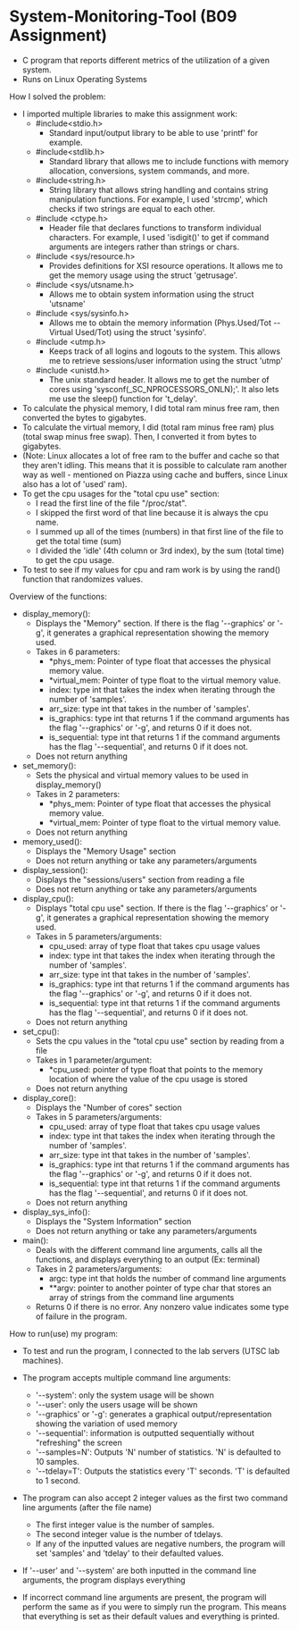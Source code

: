 # System-Monitoring-Tool (B09 Assignment)
- C program that reports different metrics of the utilization of a given system.
- Runs on Linux Operating Systems

How I solved the problem:
- I imported multiple libraries to make this assignment work:
   - #include<stdio.h>
     * Standard input/output library to be able to use 'printf' for example.
   - #include<stdlib.h>
     * Standard library that allows me to include functions with memory allocation, conversions, system commands, and more.
   - #include<string.h>
     * String library that allows string handling and contains string manipulation functions. For example, I used 'strcmp', which checks if two strings are equal to each other.
   - #include <ctype.h>
     * Header file that declares functions to transform individual characters. For example, I used 'isdigit()' to get if command arguments are integers rather than strings or chars.
   - #include <sys/resource.h>
     * Provides definitions for XSI resource operations. It allows me to get the memory usage using the struct 'getrusage'.
   - #include <sys/utsname.h>
     * Allows me to obtain system information using the struct 'utsname'
   - #include <sys/sysinfo.h>
     * Allows me to obtain the memory information (Phys.Used/Tot -- Virtual Used/Tot) using the struct 'sysinfo'.
   - #include <utmp.h>
     * Keeps track of all logins and logouts to the system. This allows me to retrieve sessions/user information using the struct 'utmp'
   - #include <unistd.h>
     * The unix standard header. It allows me to get the number of cores using 'sysconf(_SC_NPROCESSORS_ONLN);'. It also lets me use the sleep() function for 't_delay'.
- To calculate the physical memory, I did total ram minus free ram, then converted the bytes to gigabytes.
- To calculate the virtual memory, I did (total ram minus free ram) plus (total swap minus free swap). Then, I converted it from bytes to gigabytes. 
- (Note: Linux allocates a lot of free ram to the buffer and cache so that they aren't idling. This means that it is possible to calculate ram another way as well - mentioned on Piazza using cache and buffers, since Linux also has a lot of 'used' ram).
- To get the cpu usages for the "total cpu use" section:
    - I read the first line of the file "/proc/stat".
    - I skipped the first word of that line because it is always the cpu name.
    - I summed up all of the times (numbers) in that first line of the file to get the total time (sum)
    - I divided the 'idle' (4th column or 3rd index), by the sum (total time) to get the cpu usage.
- To test to see if my values for cpu and ram work is by using the rand() function that randomizes values.

Overview of the functions:
- display_memory():
    - Displays the "Memory" section. If there is the flag '--graphics' or '-g', it generates a graphical representation showing the memory used.
    - Takes in 6 parameters:
        - *phys_mem: Pointer of type float that accesses the physical memory value.
        - *virtual_mem: Pointer of type float to the virtual memory value.
        - index: type int that takes the index when iterating through the number of 'samples'.
        - arr_size: type int that takes in the number of 'samples'.
        - is_graphics: type int that returns 1 if the command arguments has the flag '--graphics' or '-g', and returns 0 if it does not.
        - is_sequential: type int that returns 1 if the command arguments has the flag '--sequential', and returns 0 if it does not.
    - Does not return anything
- set_memory():
    - Sets the physical and virtual memory values to be used in display_memory()
    - Takes in 2 parameters:
        - *phys_mem: Pointer of type float that accesses the physical memory value.
        - *virtual_mem: Pointer of type float to the virtual memory value.
    - Does not return anything
- memory_used():
    - Displays the "Memory Usage" section
    - Does not return anything or take any parameters/arguments
- display_session():
    - Displays the "sessions/users" section from reading a file
    - Does not return anything or take any parameters/arguments
- display_cpu():
    - Displays "total cpu use" section. If there is the flag '--graphics' or '-g', it generates a graphical representation showing the memory used.
    - Takes in 5 parameters/arguments:
        - cpu_used: array of type float that takes cpu usage values
        - index: type int that takes the index when iterating through the number of 'samples'.
        - arr_size: type int that takes in the number of 'samples'.
        - is_graphics: type int that returns 1 if the command arguments has the flag '--graphics' or '-g', and returns 0 if it does not.
        - is_sequential: type int that returns 1 if the command arguments has the flag '--sequential', and returns 0 if it does not.
    - Does not return anything
- set_cpu():
    - Sets the cpu values in the "total cpu use" section by reading from a file
    - Takes in 1 parameter/argument:
        - *cpu_used: pointer of type float that points to the memory location of where the value of the cpu usage is stored
    - Does not return anything
- display_core():
    - Displays the "Number of cores" section
    - Takes in 5 parameters/arguments:
        - cpu_used: array of type float that takes cpu usage values
        - index: type int that takes the index when iterating through the number of 'samples'.
        - arr_size: type int that takes in the number of 'samples'.
        - is_graphics: type int that returns 1 if the command arguments has the flag '--graphics' or '-g', and returns 0 if it does not.
        - is_sequential: type int that returns 1 if the command arguments has the flag '--sequential', and returns 0 if it does not.
    - Does not return anything
- display_sys_info():
    - Displays the "System Information" section
    - Does not return anything or take any parameters/arguments
- main():
    - Deals with the different command line arguments, calls all the functions, and displays everything to an output (Ex: terminal)
    - Takes in 2 parameters/arguments:
        - argc: type int that holds the number of command line arguments
        - **argv: pointer to another pointer of type char that stores an array of strings from the command line arguments
    - Returns 0 if there is no error. Any nonzero value indicates some type of failure in the program.

How to run(use) my program:
- To test and run the program, I connected to the lab servers (UTSC lab machines).
- The program accepts multiple command line arguments:
    - '--system': only the system usage will be shown
    - '--user': only the users usage will be shown
    - '--graphics' or '-g': generates a graphical output/representation showing the variation of used memory
    - '--sequential': information is outputted sequentially without "refreshing" the screen
    - '--samples=N': Outputs 'N' number of statistics. 'N' is defaulted to 10 samples.
    - '--tdelay=T': Outputs the statistics every 'T' seconds. 'T' is defaulted to 1 second.

- The program can also accept 2 integer values as the first two command line arguments (after the file name)
    - The first integer value is the number of samples.
    - The second integer value is the number of tdelays.
    - If any of the inputted values are negative numbers, the program will set 'samples' and 'tdelay' to their defaulted values.

- If '--user' and '--system' are both inputted in the command line arguments, the program displays everything
- If incorrect command line arguments are present, the program will perform the same as if you were to simply run the program. This means that everything is set as their default values and everything is printed.
